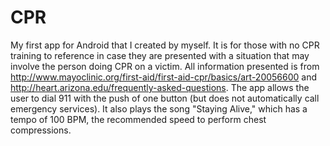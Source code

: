 # CPR
My first app for Android that I created by myself. It is for those with no CPR training to reference in case they are presented with a situation that may involve the person doing CPR on a victim.
All information presented is from http://www.mayoclinic.org/first-aid/first-aid-cpr/basics/art-20056600 and http://heart.arizona.edu/frequently-asked-questions.
The app allows the user to dial 911 with the push of one button (but does not automatically call emergency services). It also plays the song "Staying Alive," which has a tempo of 100 BPM, the recommended speed to perform chest compressions.
